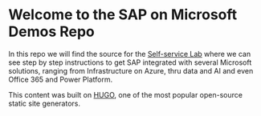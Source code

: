 # Welcome to the SAP on Microsoft Demos Repo
In this repo we will find the source for the [Self-service Lab](abicas.github.io/SapOnMicrosoftDemos/) where we can see step by step instructions to get SAP integrated with several Microsoft solutions, ranging from Infrastructure on Azure, thru data and AI and even Office 365 and Power Platform. 

This content was built on [HUGO](https://gohugo.io/), one of the most popular open-source static site generators. 
